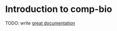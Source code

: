 # Introduction to comp-bio

TODO: write [great documentation](http://jacobian.org/writing/great-documentation/what-to-write/)
